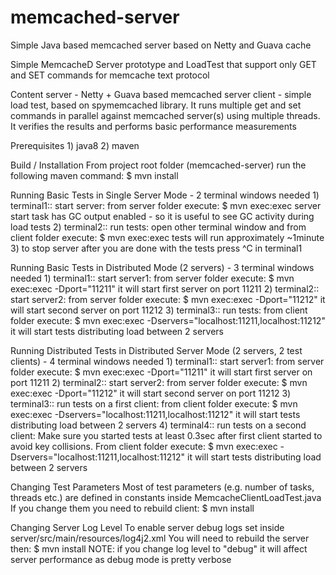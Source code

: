 # memcached-server
Simple Java based memcached server based on Netty and Guava cache




Simple MemcacheD Server prototype and LoadTest that support only GET and SET commands for memcache text protocol

Content
    server - Netty + Guava based memcached server
    client - simple load test, based on spymemcached library. It runs multiple get and set commands in parallel against
        memcached server(s) using multiple threads. It verifies the results and performs basic performance measurements

Prerequisites
    1) java8
    2) maven

Build / Installation
    From project root folder (memcached-server) run the following maven command:
        $ mvn install

Running Basic Tests in Single Server Mode - 2 terminal windows needed
    1) terminal1:: start server: from server folder execute:
        $ mvn exec:exec
            server start task has GC output enabled - so it is useful to see GC activity during load tests
    2) terminal2:: run tests: open other terminal window and from client folder execute:
        $ mvn exec:exec
            tests will run approximately ~1minute
    3) to stop server after you are done with the tests press ^C in terminal1

Running Basic Tests in Distributed Mode (2 servers) - 3 terminal windows needed
    1) terminal1:: start server1: from server folder execute:
        $ mvn exec:exec -Dport="11211"
            it will start first server on port 11211
    2) terminal2:: start server2: from server folder execute:
        $ mvn exec:exec -Dport="11212"
            it will start second server on port 11212
    3) terminal3:: run tests: from client folder execute:
        $ mvn exec:exec -Dservers="localhost:11211,localhost:11212"
            it will start tests distributing load between 2 servers

Running Distributed Tests in Distributed Server Mode (2 servers, 2 test clients) - 4 terminal windows needed
    1) terminal1:: start server1: from server folder execute:
        $ mvn exec:exec -Dport="11211"
            it will start first server on port 11211
    2) terminal2:: start server2: from server folder execute:
        $ mvn exec:exec -Dport="11212"
            it will start second server on port 11212
    3) terminal3:: run tests on a first client: from client folder execute:
        $ mvn exec:exec -Dservers="localhost:11211,localhost:11212"
            it will start tests distributing load between 2 servers
    4) terminal4:: run tests on a second client: Make sure you started tests at least 0.3sec after first client started
       to avoid key collisions. From client folder execute:
        $ mvn exec:exec -Dservers="localhost:11211,localhost:11212"
            it will start tests distributing load between 2 servers

Changing Test Parameters
    Most of test parameters (e.g. number of tasks, threads etc.) are defined in constants
    inside MemcacheClientLoadTest.java
    If you change them you need to rebuild client: $ mvn install

Changing Server Log Level
    To enable server debug logs set <Root level="debug"> inside server/src/main/resources/log4j2.xml
    You will need to rebuild the server then: $ mvn install
    NOTE: if you change log level to "debug" it will affect server performance as debug mode is pretty verbose